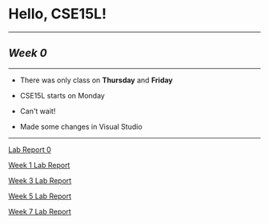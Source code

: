# Hello, CSE15L!

***

## *Week 0*

***

* There was only class on **Thursday** and **Friday**
* CSE15L starts on Monday
* Can't wait!

* Made some changes in Visual Studio

***

[Lab Report 0](https://azbijarikeyan.github.io/cse15l-lab-reports/lab-report-1-week-0.html)

[Week 1 Lab Report](https://azbijarikeyan.github.io/cse15l-lab-reports/week-1-lab-report.html)

[Week 3 Lab Report](https://azbijarikeyan.github.io/cse15l-lab-reports/week3lab.html)

[Week 5 Lab Report](https://azbijarikeyan.github.io/cse15l-lab-reports/LabReport3.html)

[Week 7 Lab Report](https://azbijarikeyan.github.io/cse15l-lab-reports/Week7Lab.html)
